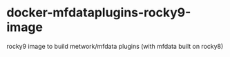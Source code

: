 # docker-mfdataplugins-rocky9-image
rocky9 image to build metwork/mfdata plugins (with mfdata built on rocky8) 

